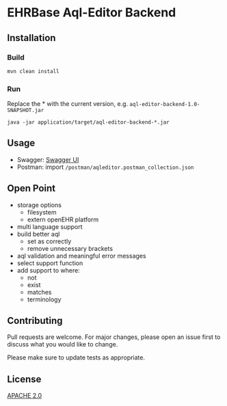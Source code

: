 # EHRBase Aql-Editor Backend  

## Installation

### Build
```bash
mvn clean install
```
### Run 

Replace the * with the current version, e.g. `aql-editor-backend-1.0-SNAPSHOT.jar`

`java -jar application/target/aql-editor-backend-*.jar`
## Usage
- Swagger: [Swagger UI](http://localhost:8090/aqleditor/swagger-ui/)
- Postman: import `/postman/aqleditor.postman_collection.json`
## Open Point
- storage options 
    - filesystem
    - extern openEHR platform
- multi language support
- build better aql
    - set as correctly
    - remove unnecessary brackets
- aql validation and meaningful error messages
- select support function
- add support to where:
    - not
    - exist
    - matches
    - terminology

## Contributing
Pull requests are welcome. For major changes, please open an issue first to discuss what you would like to change.

Please make sure to update tests as appropriate.

## License
[APACHE 2.0](https://www.apache.org/licenses/LICENSE-2.0)
